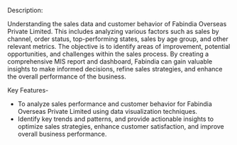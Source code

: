 Description:

Understanding the sales data and customer behavior of Fabindia Overseas Private Limited. This includes analyzing various factors such as sales by channel, order status, top-performing states, sales by age group, and other relevant metrics. The objective is to identify areas of improvement, potential opportunities, and challenges within the sales process. By creating a comprehensive MIS report and dashboard, Fabindia can gain valuable insights to make informed decisions, refine sales strategies, and enhance the overall performance of the business.

Key Features-
* To analyze sales performance and customer behavior for Fabindia Overseas Private Limited using data visualization techniques.
* Identify key trends and patterns, and provide actionable insights to optimize sales strategies, enhance customer satisfaction, and improve overall business performance.
